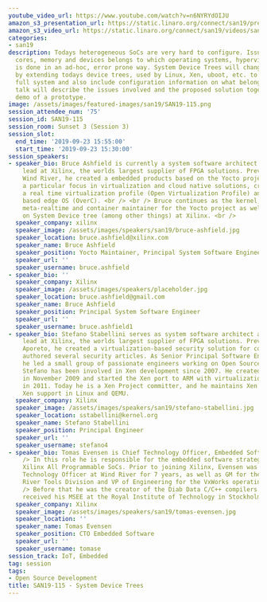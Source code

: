 ```yaml
---
youtube_video_url: https://www.youtube.com/watch?v=n6NYRYdOIJU
amazon_s3_presentation_url: https://static.linaro.org/connect/san19/presentations/san19-115.pdf
amazon_s3_video_url: https://static.linaro.org/connect/san19/videos/san19-115.mp4
categories:
- san19
description: Todays heterogeneous SoCs are very hard to configure. Issues like which
  cores, memory and devices belongs to which operating systems, hypervisors and firmware
  is done in an ad-hoc, error prone way. System Device Trees will change all that
  by extending todays device trees, used by Linux, Xen, uboot, etc. to describe the
  full system and also include configuration information on what belongs where. This
  talk will describe the issues involved and the proposed solution together with a
  demo of a prototype.
image: /assets/images/featured-images/san19/SAN19-115.png
session_attendee_num: '75'
session_id: SAN19-115
session_room: Sunset 3 (Session 3)
session_slot:
  end_time: '2019-09-23 15:55:00'
  start_time: '2019-09-23 15:30:00'
session_speakers:
- speaker_bio: Bruce Ashfield is currently a system software architect and Yocto technical
    lead at Xilinx, the worlds largest supplier of FPGA solutions. Previously, at
    Wind River, he created a embedded products based on the Yocto project. Bruce had
    a particular focus in virtualization and cloud native solutions, creating both
    a real time virtualization profile (Open Virtualization Profile) and a container
    based edge OS (OverC). <br /> <br /> Bruce continues as the kernel, meta-virtualization,
    meta-realtime and container maintainer for the Yocto project as well as working
    on System Device tree (among other things) at Xilinx. <br />
  speaker_company: xilinx
  speaker_image: /assets/images/speakers/san19/bruce-ashfield.jpg
  speaker_location: bruce.ashfield@xilinx.com
  speaker_name: Bruce Ashfield
  speaker_position: Yocto Maintainer, Principal System Software Engineer at Xilinx
  speaker_url: ''
  speaker_username: bruce.ashfield
- speaker_bio: ''
  speaker_company: Xilinx
  speaker_image: /assets/images/speakers/placeholder.jpg
  speaker_location: bruce.ashfield@gmail.com
  speaker_name: Bruce Ashfield
  speaker_position: Principal System Software Engineer
  speaker_url: ''
  speaker_username: bruce.ashfield1
- speaker_bio: Stefano Stabellini serves as system software architect and virtualization
    lead at Xilinx, the worlds largest supplier of FPGA solutions. Previously, at
    Aporeto, he created a virtualization-based security solution for containers and
    authored several security articles. As Senior Principal Software Engineer in Citrix,
    he led a small group of passionate engineers working on Open Source projects.
    Stefano has been involved in Xen development since 2007. He created libxenlight
    in November 2009 and started the Xen port to ARM with virtualization extensions
    in 2011. Today he is a Xen Project committer, and he maintains Xen on ARM and
    Xen support in Linux and QEMU.
  speaker_company: Xilinx
  speaker_image: /assets/images/speakers/san19/stefano-stabellini.jpg
  speaker_location: sstabellini@kernel.org
  speaker_name: Stefano Stabellini
  speaker_position: Principal Engineer
  speaker_url: ''
  speaker_username: stefano4
- speaker_bio: Tomas Evensen is Chief Technology Officer, Embedded Software at Xilinx.<br
    /> In this role he is responsible for the embedded software strategy for<br />
    Xilinx All Programmable SoCs. Prior to joining Xilinx, Evensen was Chief<br />
    Technology Officer at Wind River for 7 years, as well as GM for the Wind<br />
    River Tools Division and VP of Engineering for the VxWorks operating system.<br
    /> Before that he was the creator of the Diab Data C/C++ compilers.<br /> Evensen
    received his MSEE at the Royal Institute of Technology in Stockholm, Sweden.
  speaker_company: Xilinx
  speaker_image: /assets/images/speakers/san19/tomas-evensen.jpg
  speaker_location: ''
  speaker_name: Tomas Evensen
  speaker_position: CTO Embedded Software
  speaker_url: ''
  speaker_username: tomase
session_track: IoT, Embedded
tag: session
tags:
- Open Source Development
title: SAN19-115 - System Device Trees
---
```

